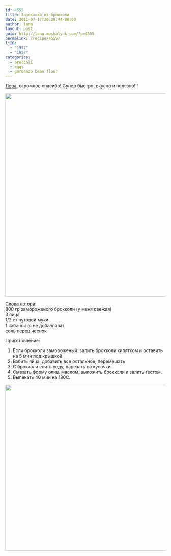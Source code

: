 ```yaml
---
id: 4555
title: Запеканка из брокколи
date: 2011-07-17T20:29:44-08:00
author: lana
layout: post
guid: http://lana.moskalyuk.com/?p=4555
permalink: /recipe/4555/
ljID:
  - "1957"
  - "1957"
categories:
  - broccoli
  - eggs
  - garbanzo bean flour
---
```

[Лера](http://valmag.livejournal.com/379992.html), огромное спасибо! Супер быстро, вкусно и полезно!!!

<img loading="lazy" class="alignnone" title="Broccoli frittata with garbanzo flour" src="http://farm7.static.flickr.com/6020/5949220342_5106796bc2_z.jpg" alt="" width="611" height="640" /> 

[Слова автора](http://valmag.livejournal.com/379992.html):  
800 гр замороженого брокколи (у меня свежая)  
3 яйца  
1/2 ст нутовой муки  
1 кабачок (я не добавляла)  
соль перец чеснок

Приготовление:  
1. Если брокколи замороженый: залить брокколи кипятком и оставить на 5 мин под крышкой  
2. Взбить яйца, добавить все остальное, перемешать  
3. С брокколи слить воду, нарезать на кусочки.  
4. Смазать форму олив. маслом, выложить брокколи и залить тестом.  
5. Выпекать 40 мин на 180С.

<img loading="lazy" class="alignnone" title="Broccoli frittata with garbanzo flour" src="http://farm7.static.flickr.com/6028/5949219236_3a9ca06abe_z.jpg" alt="" width="640" height="523" />